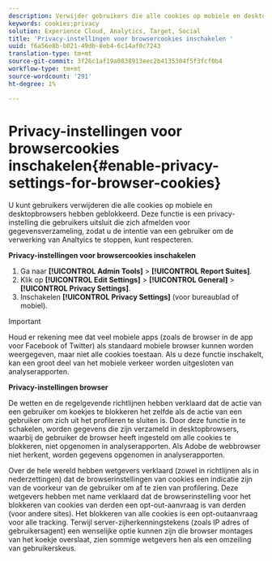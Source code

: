 ```yaml
---
description: Verwijder gebruikers die alle cookies op mobiele en desktopbrowsers hebben geblokkeerd. Deze privacy-instelling sluit gebruikers uit die zich afmelden voor het verzamelen van analysegegevens.
keywords: cookies;privacy
solution: Experience Cloud, Analytics, Target, Social
title: 'Privacy-instellingen voor browsercookies inschakelen '
uuid: f6a56e8b-b021-49db-8eb4-6c14af0c7243
translation-type: tm+mt
source-git-commit: 3f26c1af19a0838913eec2b4135304f5f3fcf0b4
workflow-type: tm+mt
source-wordcount: '291'
ht-degree: 1%

---
```



# Privacy-instellingen voor browsercookies inschakelen{#enable-privacy-settings-for-browser-cookies}

U kunt gebruikers verwijderen die alle cookies op mobiele en desktopbrowsers hebben geblokkeerd. Deze functie is een privacy-instelling die gebruikers uitsluit die zich afmelden voor gegevensverzameling, zodat u de intentie van een gebruiker om de verwerking van Analtyics te stoppen, kunt respecteren.

**Privacy-instellingen voor browsercookies inschakelen**

1. Ga naar **[!UICONTROL Admin Tools]** > **[!UICONTROL Report Suites]**.
1. Klik op **[!UICONTROL Edit Settings]** > **[!UICONTROL General]** > **[!UICONTROL Privacy Settings]**.
1. Inschakelen **[!UICONTROL Privacy Settings]** (voor bureaublad of mobiel).

>[!IMPORTANT]
>
>Houd er rekening mee dat veel mobiele apps (zoals de browser in de app voor Facebook of Twitter) als standaard mobiele browser kunnen worden weergegeven, maar niet alle cookies toestaan. Als u deze functie inschakelt, kan een groot deel van het mobiele verkeer worden uitgesloten van analyserapporten.

**Privacy-instellingen browser**

De wetten en de regelgevende richtlijnen hebben verklaard dat de actie van een gebruiker om koekjes te blokkeren het zelfde als de actie van een gebruiker om zich uit het profileren te sluiten is. Door deze functie in te schakelen, worden gegevens die zijn verzameld in desktopbrowsers, waarbij de gebruiker de browser heeft ingesteld om alle cookies te blokkeren, niet opgenomen in analyserapporten. Als Adobe de webbrowser niet herkent, worden gegevens opgenomen in analyserapporten.

Over de hele wereld hebben wetgevers verklaard (zowel in richtlijnen als in nederzettingen) dat de browserinstellingen van cookies een indicatie zijn van de voorkeur van de gebruiker om af te zien van profilering. Deze wetgevers hebben met name verklaard dat de browserinstelling voor het blokkeren van cookies van derden een opt-out-aanvraag is van derden (voor andere sites). Het blokkeren van alle cookies is een opt-outaanvraag voor alle tracking. Terwijl server-zijherkenningstekens (zoals IP adres of gebruikersagent) een wenselijke optie kunnen zijn die browser montages van het koekje overslaat, zien sommige wetgevers hen als een omzeiling van gebruikerskeus.